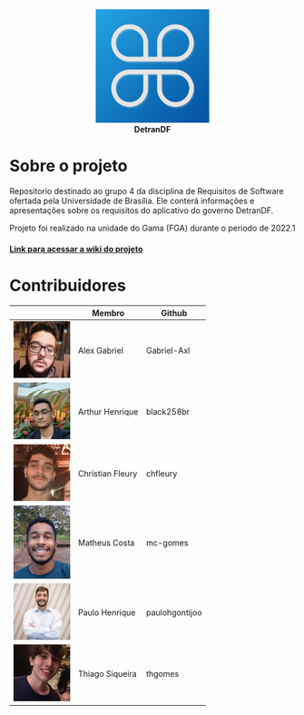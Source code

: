 <div align="center">
<img src = "docs/images/detrandf_logo.png" width="200"/>
    <br><b>DetranDF</b></br>
</div>

# Sobre o projeto
Repositorio destinado ao grupo 4 da disciplina de Requisitos de Software ofertada pela Universidade de Brasília. Ele conterá informações e apresentações sobre os requisitos do aplicativo do governo DetranDF.

Projeto foi realizado na unidade do Gama (FGA) durante o periodo de 2022.1

#### [Link para acessar a wiki do projeto](https://requisitos-de-software.github.io/2022.1-DetranDF/)

# Contribuidores

<div align="center">

|                                                   | Membro                | Github        |
| ------------------------------------------------- | --------------------- | ------------- |
| <img src="./docs/assets/alexx.jpg" width="100">   |   Alex Gabriel        | Gabriel-Axl   |
| <img src="./docs/assets/arthur.png" width="100">  |   Arthur Henrique     | black258br    |
|<img src="./docs/assets/christian.png" width="100">|   Christian Fleury    | chfleury      |  
|<img src="./docs/assets/matheus.png" width="100">  |   Matheus Costa       | mc-gomes      |
| <img src="./docs/assets/paulo.png" width="100">   |   Paulo Henrique      | paulohgontijoo|
| <img src="./docs/assets/thiago.png" width="100">  |   Thiago Siqueira     | thgomes       |

</div>
